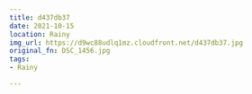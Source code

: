 ```yaml
---
title: d437db37
date: 2021-10-15
location: Rainy
img_url: https://d9wc88udlq1mz.cloudfront.net/d437db37.jpg
original_fn: DSC_1456.jpg
tags:
- Rainy

---
```


